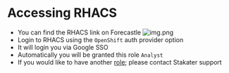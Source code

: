 # Accessing RHACS

- You can find the RHACS link on Forecastle
  ![img.png](./images/rhacs-forecastle.png)
- Login to RHACS using the `OpenShift` auth provider option
- It will login you via Google SSO
- Automatically you will be granted this role `Analyst`
- If you would like to have another [role](./02-permissions.md); please contact Stakater support
